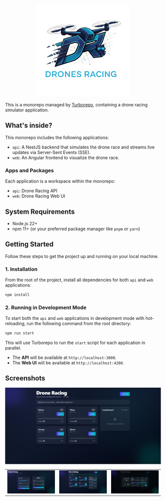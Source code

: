 <p align="center">
  <img src="docs/logo.png" alt="Drone Racing Logo" width="300">
</p>

This is a monorepo managed by [Turborepo](https://turbo.build/repo), containing a drone racing simulator application.

## What's inside?

This monorepo includes the following applications:

- `api`: A NestJS backend that simulates the drone race and streams live updates via Server-Sent Events (SSE).
- `web`: An Angular frontend to visualize the drone race.

### Apps and Packages

Each application is a workspace within the monorepo:

- `api`: Drone Racing API
- `web`: Drone Racing Web UI

## System Requirements

- Node.js 22+
- npm 11+ (or your preferred package manager like `pnpm` or `yarn`)

## Getting Started

Follow these steps to get the project up and running on your local machine.

### 1. Installation

From the root of the project, install all dependencies for both `api` and `web` applications:

```bash
npm install
```

### 2. Running in Development Mode

To start both the `api` and `web` applications in development mode with hot-reloading, run the following command from the root directory:

```bash
npm run start
```

This will use Turborepo to run the `start` script for each application in parallel.

- The **API** will be available at `http://localhost:3000`.
- The **Web UI** will be available at `http://localhost:4200`.

## Screenshots

<img src="docs/screenshot-1.png" alt="Drone Racing UI - Drones View">

<table>
  <tr>
    <td><img src="docs/screenshot-0.png" alt="Drone Racing UI - Drones View"></td>
    <td><img src="docs/screenshot-2.png" alt="Drone Racing UI - Drones View"></td>
    <td><img src="docs/screenshot-3.png" alt="Drone Racing UI - Drones View"></td>
  </tr>
</table>